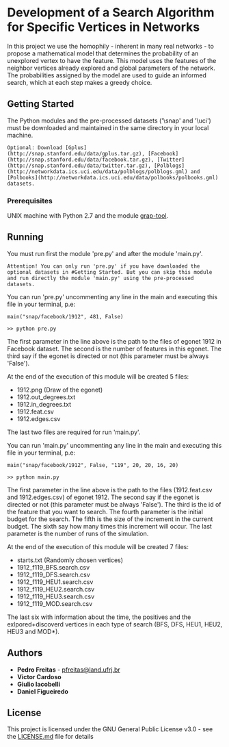 # Development of a Search Algorithm for Specific Vertices in Networks

In this project we use the homophily - inherent in many real networks - to propose a mathematical model that determines the probability of an unexplored vertex to have the feature. This model uses the features of the neighbor vertices already explored and global parameters of the network. The probabilities assigned by the model are used to guide an informed search, which at each step makes a greedy choice. 

## Getting Started

The Python modules and the pre-processed datasets ('\snap' and '\uci') must be downloaded and maintained in the same directory in your local machine.

```
Optional: Download [Gplus](http://snap.stanford.edu/data/gplus.tar.gz), [Facebook](http://snap.stanford.edu/data/facebook.tar.gz), [Twitter](http://snap.stanford.edu/data/twitter.tar.gz), [Polblogs](http://networkdata.ics.uci.edu/data/polblogs/polblogs.gml) and [Polbooks](http://networkdata.ics.uci.edu/data/polbooks/polbooks.gml) datasets. 
```

### Prerequisites

UNIX machine with Python 2.7 and the module [grap-tool](https://graph-tool.skewed.de).

## Running

You must run first the module 'pre.py' and after the module 'main.py'.

```
Attention! You can only run 'pre.py' if you have downloaded the optional datasets in #Getting Started. But you can skip this module and run directly the module 'main.py' using the pre-processed datasets.
```

You can run 'pre.py' uncommenting any line in the main and executing this file in your terminal, p.e: 

```
main("snap/facebook/1912", 481, False)

>> python pre.py
```

The first parameter in the line above is the path to the files of egonet 1912 in Facebook dataset. The second is the number of features in this egonet. The third say if the egonet is directed or not (this parameter must be always 'False').

At the end of the execution of this module will be created 5 files:
- 1912.png (Draw of the egonet)
- 1912.out_degrees.txt 
- 1912.in_degrees.txt
- 1912.feat.csv	
- 1912.edges.csv
  
The last two files are required for run 'main.py'.

You can run 'main.py' uncommenting any line in the main and executing this file in your terminal, p.e: 

```
main("snap/facebook/1912", False, "119", 20, 20, 16, 20)

>> python main.py 
```

The first parameter in the line above is the path to the files (1912.feat.csv and 1912.edges.csv) of egonet 1912. The second say if the egonet is directed or not (this parameter must be always 'False'). The third is the id of the feature that you want to search. The fourth parameter is the initial budget for the search. The fifth is the size of the increment in the current budget. The sixth say how many times this increment will occur. The last parameter is the number of runs of the simulation.

At the end of the execution of this module will be created 7 files:
- starts.txt (Randomly chosen vertices)
- 1912_f119_BFS.search.csv
- 1912_f119_DFS.search.csv
- 1912_f119_HEU1.search.csv
- 1912_f119_HEU2.search.csv
- 1912_f119_HEU3.search.csv
- 1912_f119_MOD.search.csv

The last six with information about the time, the positives and the exlpored+discoverd vertices in each type of search (BFS, DFS, HEU1, HEU2, HEU3 and MOD*).

## Authors

* **Pedro Freitas** - pfreitas@land.ufrj.br
* **Victor Cardoso** 
* **Giulio Iacobelli** 
* **Daniel Figueiredo** 

## License

This project is licensed under the GNU General Public License v3.0 - see the [LICENSE.md](https://github.com/freitaspedro/SearchOverGraphs/blob/wperfor/LICENSE) file for details
